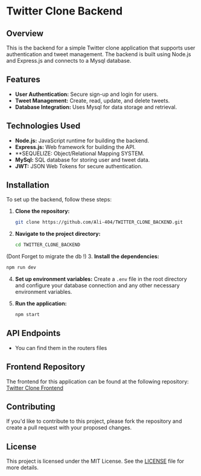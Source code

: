 # Twitter Clone Backend

## Overview

This is the backend for a simple Twitter clone application that supports user authentication and tweet management. The backend is built using Node.js and Express.js and connects to a Mysql database.

## Features

- **User Authentication:** Secure sign-up and login for users.
- **Tweet Management:** Create, read, update, and delete tweets.
- **Database Integration:** Uses Mysql for data storage and retrieval.

## Technologies Used

- **Node.js:** JavaScript runtime for building the backend.
- **Express.js:** Web framework for building the API.
- **SEQUELIZE: Object/Relational Mapping SYSTEM.
- **MySql:** SQL database for storing user and tweet data.
- **JWT:** JSON Web Tokens for secure authentication.

## Installation

To set up the backend, follow these steps:

1. **Clone the repository:**
   ```bash
   git clone https://github.com/Ali-404/TWITTER_CLONE_BACKEND.git
   ```

2. **Navigate to the project directory:**
   ```bash
   cd TWITTER_CLONE_BACKEND
   ```

(Dont Forget to migrate the db !)
3. **Install the dependencies:**
   ```bash
   npm run dev
   ```

4. **Set up environment variables:** Create a `.env` file in the root directory and configure your database connection and any other necessary environment variables.

5. **Run the application:**
   ```bash
   npm start
   ```

## API Endpoints

- You can find them in the routers files
  
## Frontend Repository

The frontend for this application can be found at the following repository:
[Twitter Clone Frontend](https://github.com/Ali-404/twitter-clone-test)

## Contributing

If you'd like to contribute to this project, please fork the repository and create a pull request with your proposed changes.

## License

This project is licensed under the MIT License. See the [LICENSE](LICENSE) file for more details.
